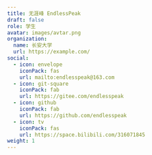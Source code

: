 ```yaml
---
title: 无涯峰 EndlessPeak
draft: false
role: 学生
avatar: images/avtar.png
organization:
  name: 长安大学
  url: https://example.com/
social:
  - icon: envelope
    iconPack: fas
    url: mailto:endlesspeak@163.com
  - icon: git-square
    iconPack: fab
    url: https://gitee.com/endlesspeak
  - icon: github
    iconPack: fab
    url: https://github.com/endlesspeak
  - icon: tv
    iconPack: fas
    url: https://space.bilibili.com/316071845
weight: 1
---
```


